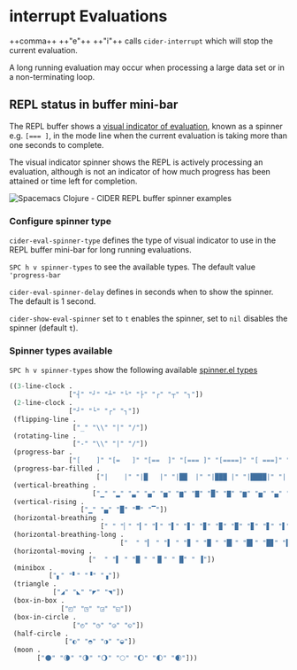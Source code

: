 # interrupt Evaluations

++comma++ ++"e"++ ++"i"++ calls `cider-interrupt` which will stop the current evaluation.

A long running evaluation may occur when processing a large data set or in a non-terminating loop.


## REPL status in buffer mini-bar

The REPL buffer shows a [visual indicator of evaluation](https://docs.cider.mx/cider/usage/code_evaluation.html#display-spinner-during-evaluation), known as a spinner e.g. `[=== ]`, in the mode line when the current evaluation is taking more than one seconds to complete.

The visual indicator spinner shows the REPL is actively processing an evaluation, although is not an indicator of how much progress has been attained or time left for completion.

![Spacemacs Clojure - CIDER REPL buffer spinner examples](https://raw.githubusercontent.com/Malabarba/spinner.el/master/all-spinners.gif)


### Configure spinner type

`cider-eval-spinner-type` defines the type of visual indicator to use in the REPL buffer mini-bar for long running evaluations.

`SPC h v spinner-types` to see the available types.  The default value `'progress-bar`

`cider-eval-spinner-delay` defines in seconds when to show the spinner. The default is 1 second.

`cider-show-eval-spinner` set to `t` enables the spinner, set to `nil` disables the spinner (default `t`).


### Spinner types available

`SPC h v spinner-types` show the following available [spinner.el types](https://raw.githubusercontent.com/Malabarba/spinner.el/master/all-spinners.gif)

```lisp
((3-line-clock .
               ["┤" "┘" "┴" "└" "├" "┌" "┬" "┐"])
 (2-line-clock .
               ["┘" "└" "┌" "┐"])
 (flipping-line .
                ["_" "\\" "|" "/"])
 (rotating-line .
                ["-" "\\" "|" "/"])
 (progress-bar .
               ["[    ]" "[=   ]" "[==  ]" "[=== ]" "[====]" "[ ===]" "[  ==]" "[   =]"])
 (progress-bar-filled .
                      ["|    |" "|█   |" "|██  |" "|███ |" "|████|" "| ███|" "|  ██|" "|   █|"])
 (vertical-breathing .
                     ["▁" "▂" "▃" "▄" "▅" "▆" "▇" "█" "▇" "▆" "▅" "▄" "▃" "▂" "▁" " "])
 (vertical-rising .
                  ["▁" "▄" "█" "▀" "▔"])
 (horizontal-breathing .
                       [" " "▏" "▎" "▍" "▌" "▋" "▊" "▉" "▉" "▊" "▋" "▌" "▍" "▎" "▏"])
 (horizontal-breathing-long .
                            ["  " "▎ " "▌ " "▊ " "█ " "█▎" "█▌" "█▊" "██" "█▊" "█▌" "█▎" "█ " "▊ " "▋ " "▌ " "▍ " "▎ " "▏ "])
 (horizontal-moving .
                    ["  " "▌ " "█ " "▐▌" " █" " ▐"])
 (minibox .
          ["▖" "▘" "▝" "▗"])
 (triangle .
           ["◢" "◣" "◤" "◥"])
 (box-in-box .
             ["◰" "◳" "◲" "◱"])
 (box-in-circle .
                ["◴" "◷" "◶" "◵"])
 (half-circle .
              ["◐" "◓" "◑" "◒"])
 (moon .
       ["🌑" "🌘" "🌗" "🌖" "🌕" "🌔" "🌓" "🌒"]))
```
